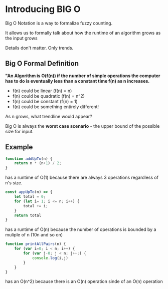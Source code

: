 # Introducing BIG O

Big O Notation is a way to formalize fuzzy counting.

It allows us to formally talk about how the runtime of an algorithm grows as the input grows

Details don't matter. Only trends.

## Big O Formal Definition

**"An Algorithm is O(f(n)) if the number of simple operations the computer has to do is eventually less than a constant time f(n) as n increases.**

- f(n) could be linear (f(n) = n)
- f(n) could be quadratic (f(n) = n^2)
- f(n) could be constant (f(n) = 1)
- f(n) could be something entirely different!

As n grows, what trendline would appear?

Big O is always the **worst case scenario** - the upper bound of the possible size for input.

## Example
```js
function addUpTo(n) {
    return n * (n+1) / 2;
}
```

has a runtime of O(1) because there are always 3 operations regardless of n's size.

```js
const appUpTo(n) => {
    let total = 0;
    for (let i= 1; i <= n; i++) {
        total += i;
    }
    return total
}
```
has a runtime of O(n) because the number of operations is bounded by a muliple of n (10n and so on)

```js
function printAllPairs(n) {
    for (var i=0; i < n; i++) {
        for (var j-0; j < n; j++;) {
            console.log(i,j)
        }
    }
}
```
has an O(n^2) because there is an O(n) operation sinde of an O(n) operation